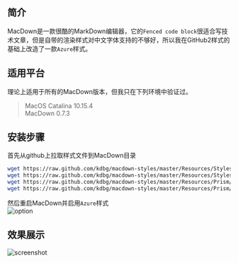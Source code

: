 ## 简介 ##
MacDown是一款很酷的MarkDown编辑器，它的`Fenced code block`很适合写技术文章，但是自带的渲染样式对中文字体支持的不够好，所以我在GitHub2样式的基础上改造了一款`Azure`样式。  

## 适用平台 ##
理论上适用于所有的MacDown版本，但我只在下列环境中验证过。
> MacOS Catalina 10.15.4  
> MacDown 0.7.3  

## 安装步骤 ##

首先从github上拉取样式文件到MacDown目录  

```bash
wget https://raw.github.com/kdbg/macdown-styles/master/Resources/Styles/Azure.css -O /Applications/MacDown.app/Contents/Resources/Styles/Azure.css
wget https://raw.github.com/kdbg/macdown-styles/master/Resources/Styles/Azure2.css -O /Applications/MacDown.app/Contents/Resources/Styles/Azure2.css
wget https://raw.github.com/kdbg/macdown-styles/master/Resources/Prism/components.js -O /Applications/MacDown.app/Contents/Resources/Prism/components.js
wget https://raw.github.com/kdbg/macdown-styles/master/Resources/Prism/themes/prism-azure.css -O /Applications/MacDown.app/Contents/Resources/Prism/themes/prism-azure.css
```
然后重启MacDown并启用`Azure`样式  
![option](https://raw.github.com/kdbg/macdown-styles/master/image/option.png)

## 效果展示 ##

![screenshot](https://raw.github.com/kdbg/macdown-styles/master/image/screenshot.png)

